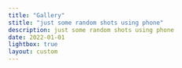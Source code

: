```yaml
---
title: "Gallery"
stitle: "just some random shots using phone"
description: just some random shots using phone
date: 2022-01-01
lightbox: true
layout: custom
---
```

